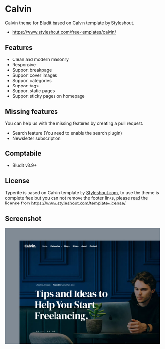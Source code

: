 # Calvin
Calvin theme for Bludit based on Calvin template by Styleshout.
- https://www.styleshout.com/free-templates/calvin/

## Features
- Clean and modern masonry
- Responsive
- Support breakpage
- Support cover images
- Support categories
- Support tags
- Support static pages
- Support sticky pages on homepage


## Missing features
You can help us with the missing features by creating a pull request.
- Search feature (You need to enable the search plugin)
- Newsletter subscription

## Comptabile
- Bludit v3.9+

## License
Typerite is based on Calvin template by [Styleshout.com](https://www.styleshout.com/free-templates/calvin/), to use the theme is complete free but you can not remove the footer links, please read the license from https://www.styleshout.com/template-license/

## Screenshot
![screenshot-Calvin](https://github.com/geraldribisch/calvin/blob/main/screenshot.webp?raw=true)
